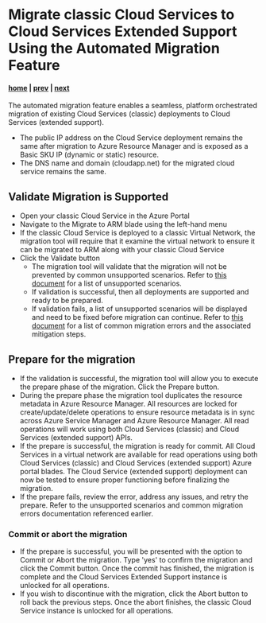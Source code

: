 # Migrate classic Cloud Services to Cloud Services Extended Support Using the Automated Migration Feature

#### [home](./readme.md) | [prev](./migration-options.md) | [next](./common-errors.md)

The automated migration feature enables a seamless, platform orchestrated migration of existing Cloud Services (classic) deployments to Cloud Services (extended support).
- The public IP address on the Cloud Service deployment remains the same after migration to Azure Resource Manager and is exposed as a Basic SKU IP (dynamic or static) resource.
- The DNS name and domain (cloudapp.net) for the migrated cloud service remains the same.

## Validate Migration is Supported
- Open your classic Cloud Service in the Azure Portal
- Navigate to the Migrate to ARM blade using the left-hand menu
- If the classic Cloud Service is deployed to a classic Virtual Network, the migration tool will require that it examine the virtual network to ensure it can be migrated to ARM along with your classic Cloud Service
- Click the Validate button
    - The migration tool will validate that the migration will not be prevented by common unsupported scenarios. Refer to [this document](https://learn.microsoft.com/en-us/azure/cloud-services-extended-support/in-place-migration-technical-details#unsupported-configurations--migration-scenarios) for a list of unsupported scenarios. 
    - If validation is successful, then all deployments are supported and ready to be prepared.
    - If validation fails, a list of unsupported scenarios will be displayed and need to be fixed before migration can continue. Refer to [this document](https://learn.microsoft.com/en-us/azure/cloud-services-extended-support/in-place-migration-common-errors#common-migration-errors) for a list of common migration errors and the associated mitigation steps.

## Prepare for the migration
- If the validation is successful, the migration tool will allow you to execute the prepare phase of the migration. Click the Prepare button.
- During the prepare phase the migration tool duplicates the resource metadata in Azure Resource Manager. All resources are locked for create/update/delete operations to ensure resource metadata is in sync across Azure Service Manager and Azure Resource Manager. All read operations will work using both Cloud Services (classic) and Cloud Services (extended support) APIs.
- If the prepare is successful, the migration is ready for commit. All Cloud Services in a virtual network are available for read operations using both Cloud Services (classic) and Cloud Services (extended support) Azure portal blades. The Cloud Service (extended support) deployment can now be tested to ensure proper functioning before finalizing the migration.
- If the prepare fails, review the error, address any issues, and retry the prepare. Refer to the unsupported scenarios and common migration errors documentation referenced earlier.

### Commit or abort the migration
- If the prepare is successful, you will be presented with the option to Commit or Abort the migration. Type 'yes' to confirm the migration and click the Commit button. Once the commit has finished, the migration is complete and the Cloud Services Extended Support instance is unlocked for all operations.
- If you wish to discontinue with the migration, click the Abort button to roll back the previous steps. Once the abort finishes, the classic Cloud Service instance is unlocked for all operations.
